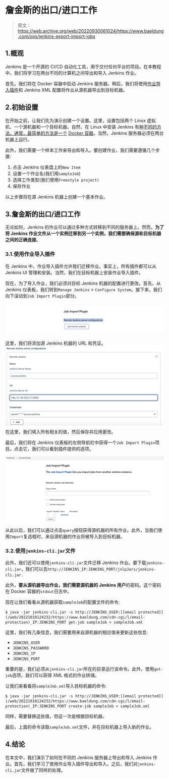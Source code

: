 # 詹金斯的出口/进口工作

> 原文：<https://web.archive.org/web/20220930061024/https://www.baeldung.com/ops/jenkins-export-import-jobs>

## 1.概观

Jenkins 是一个开源的 CI/CD 自动化工具，用于交付任何平台的项目。在本教程中，我们将学习在两台不同的计算机之间导出和导入 Jenkins 作业。

首先，我们将在 Docker 容器中启动 Jenkins 服务器。稍后，我们将使用[作业导入插件](https://web.archive.org/web/20221010124232/https://plugins.jenkins.io/job-import-plugin/)和 Jenkins XML 配置将作业从源机器导出到目标机器。

## 2.**初始设置**

在开始之前，让我们先为演示创建一个设置。这里，设置包括两个 Linux 虚拟机、一个源机器和一个目标机器。自然，在 Linux 中安装 Jenkins 有[种不同的方法。通常，最简单的方法是一个](/web/20221010124232/https://www.baeldung.com/linux/jenkins-install-run) [Docker 容器](/web/20221010124232/https://www.baeldung.com/ops/docker-guide)。当然，Jenkins 服务器必须在两台机器上运行。

此外，我们需要一个样本工作来导出和导入。要创建作业，我们需要遵循几个步骤:

1.  点击 Jenkins 仪表盘上的`New Item`
2.  设置一个作业名(我们用`sampleJob`)
3.  选择工作类型(我们使用`Freestyle project)`
4.  保存作业

以上步骤将在源 Jenkins 机器上创建一个基本作业。

## 3.詹金斯的出口/进口工作

无论如何，Jenkins 的作业可以通过多种方式转移到不同的服务器上。然而，**为了将 Jenkins 作业文件从一个实例迁移到另一个实例，我们需要确保源和目标机器之间的正确连接**。

### 3.1.使用作业导入插件

在 Jenkins 中，作业导入插件允许我们迁移作业。事实上，所有插件都可以从 Jenkins UI 管理和安装。当然，我们在目标机器上安装作业导入插件。

现在，为了导入作业，我们必须对目标 Jenkins 机器的配置进行更改。首先，从 Jenkins 仪表板，我们转到`Manage Jenkins` > `Configure System`。接下来，我们向下滚动到`Job Import Plugin`部分。

[![](img/fe0cfc2a24a61965f1dc53529b95559f.png)](/web/20221010124232/https://www.baeldung.com/wp-content/uploads/2022/08/Screenshot-2022-08-06-at-8.49.32-PM.png)

这里，我们将添加源 Jenkins 机器的 URL 和凭证。
[![](img/3b6007d87d70c75b36f026bd49c56107.png)](/web/20221010124232/https://www.baeldung.com/wp-content/uploads/2022/08/Screenshot-2022-08-06-at-8.52.25-PM.png) 
在这里，我们填入所有相关的值，然后保存并应用更改。

最后，我们将在 Jenkins 仪表板的左侧导航栏中获得一个`Job Import Plugin`项目。点击它，我们可以看到插件提供的选项。

[![](img/8eb8ea67daea90ed5cdf278df76ed6fa.png)](/web/20221010124232/https://www.baeldung.com/wp-content/uploads/2022/08/Screenshot-2022-08-06-at-8.57.22-PM.png)

从此以后，我们可以通过点击`query`按钮获得源机器的所有作业。此外，当我们使用`Import`复选框时，来自源机器的作业将被导入到目标机器。

### 3.2.使用`jenkins-cli.jar`文件

此外，我们还可以使用`jenkins-cli.jar`文件迁移 Jenkins 作业。要下载`jenkins-cli.jar`，我们可以去`http://JENKINS_IP:JENKINS_PORT/jnlpJars/jenkins-cli.jar.`

此外，**要从源机器导出作业，我们需要源机器的 Jenkins 用户**的密码。这个密码在 Docker 容器的`stdout`日志中。

现在让我们看看从源机器获取`sampleJob`的配置文件的命令:

```
$ java -jar jenkins-cli.jar -s http://JENKINS_USER:[[email protected]](/web/20221010124232/https://www.baeldung.com/cdn-cgi/l/email-protection)_IP:JENKINS_PORT get-job sampleJob > sampleJob.xml
```

这里，我们有几条信息，我们需要用来自源机器的相应值来更新这些信息:

*   `JENKINS_USER`
*   `JENKINS_PASSWORD`
*   `JENKINS_IP`
*   `JENKINS_PORT`

重要的是，我们必须从`jenkins-cli.jar`所在的目录运行该命令。此外，使用`get-job`选项，我们可以获得 XML 格式的作业转储。

让我们来看看将`sampleJob.xml`导入目标机器的命令:

```
$ java -jar jenkins-cli.jar -s http://JENKINS_USER:[[email protected]](/web/20221010124232/https://www.baeldung.com/cdn-cgi/l/email-protection)_IP:JENKINS_PORT create-job sampleJob < sampleJob.xml
```

同样，需要替换这些值，但这一次是根据目标机器。

最后，上面的命令读取`sampleJob.xml`文件，并在目标机器上导入新的作业。

## 4.结论

在本文中，我们演示了如何在不同的 Jenkins 服务器上导出和导入 Jenkins 作业。首先，我们学习了使用作业导入插件导出和导入。之后，我们对`jenkins-cli.jar`文件做了同样的处理。